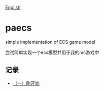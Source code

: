 [English](./README.md)

# paecs

simple implementation of ECS game model

尝试简单实现一个ecs模型并用于我的mc游戏中

## 记录

- [（一）刚开始](records/（一）刚开始.md)